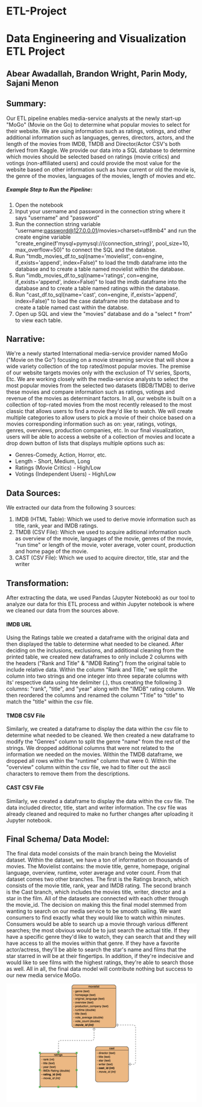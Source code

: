 # ETL-Project

# Data Engineering and Visualization ETL Project
## Abear Awadallah, Brandon Wright, Parin Mody, Sajani Menon

## Summary:
Our ETL pipeline enables media-service analysts at the newly start-up "MoGo" (Movie on the Go) to determine what popular movies to select for their website. We are using information such as ratings, votings, and other additional information such as languages, genres, directors, actors, and the length of the movies from IMDB, TMDB and Director/Actor CSV's both derived from Kaggle. We provide our data into a SQL database to determine which movies should be selected based on ratings (movie critics) and votings (non-affiliated users) and could provide the most value for the website based on other information such as how current or old the movie is, the genre of the movies, languages of the movies, length of movies and etc.

##### Example Step to Run the Pipeline:
  1. Open the notebook
  2. Input your username and password in the connection string where it says "username" and "password"
  3. Run the connection string variable "username:password@127.0.0.01/movies>charset=utf8mb4" and run the create engine variable "create_engine(f'mysql+pymysql://{connection_string}', pool_size=10, max_overflow=50)" to connect the SQL and the databse. 
  4. Run "tmdb_movies_df.to_sql(name='movielist', con=engine, if_exists='append', index=False)" to load the tmdb dataframe into the database and to create a table named movielist within the database.
  5. Run "imdb_movies_df.to_sql(name='ratings', con=engine, if_exists='append', index=False)" to load the imdb dataframe into the database and to create a table named ratings within the database.
  6. Run "cast_df.to_sql(name='cast', con=engine, if_exists='append', index=False)" to load the case dataframe into the database and to create a table named cast within the databse. 
  7. Open up SQL and view the "movies" database and do a "select * from" to view each table.
  
## Narrative:
We're a newly started International media-service provider named MoGo ("Movie on the Go") focusing on a movie streaming service that will show a wide variety collection of the top rated/most popular movies. The premise of our website targets movies only with the exclusion of TV series, Sports, Etc. We are working closely with the media-service analysts to select the most popular movies from the selected two datasets (IBDB/TMDB) to derive these movies and compare information such as ratings, votings and revenue of the movies as determinant factors. In all, our website is built on a collection of top-rated movies from the most recently released to the most classic that allows users to find a movie they'd like to watch. We will create multiple categories to allow users to pick a movie of their choice based on a movies corresponding information such as on: year, ratings, votings, genres, overviews, production companies, etc. In our final visualization, users will be able to access a website of a collection of movies and locate a drop down button of lists that displays multiple options such as:
  - Genres-Comedy, Action, Horror, etc.
  - Length - Short, Medium, Long
  - Ratings (Movie Critics) - High/Low
  - Votings (Independent Users) - High/Low
  
## Data Sources:
We extracted our data from the following 3 sources:
  1. IMDB (HTML Table): Which we used to derive movie information such as title, rank, year and IMDB ratings.
  2. TMDB (CSV File): Which we used to acquire aditional information such as overview of the movie, languages of the movie, genres of the movie, "run time" or length of the movie, voter average, voter count, production and home page of the movie.
  3. CAST (CSV File): Which we used to acquire director, title, star and the writer
  
 ## Transformation:
 After extracting the data, we used Pandas (Jupyter Notebook) as our tool to analyze our data for this ETL process and within Jupyter notebook is where we cleaned our data from the sources above.
 
 #### IMDB URL
 Using the Ratings table we created a dataframe with the original data and then displayed the table to determine what needed to be cleaned. After deciding on the inclusions, exclusions, and additional cleaning from the printed table, we created new dataframes to only include 2 columns with the headers ("Rank and Title" & "IMDB Rating") from the original table to include relative data. Within the column "Rank and Title," we split the column into two strings and one integer into three separate columns with its' respective data using hte delimiter (.), thus creating the following 3 columns: "rank", "title", and "year" along with the "IMDB" rating column. We then reordered the columns and renamed the column "Title" to "title" to match the "title" within the csv file.
 
#### TMDB CSV File
Similarly, we created a dataframe to display the data within the csv file to determine what needed to be cleaned. We then created a new dataframe to modify the "Genres" column to split the genre "name" from the rest of the strings. We dropped additional columns that were not related to the information we needed on the movies. Within the TMDB dataframe, we dropped all rows within the "runtime" column that were 0. Within the "overview" column within the csv file, we had to filter out the ascii characters to remove them from the descriptions.

#### CAST CSV File
Similarly, we created a dataframe to display the data within the csv file. The data included director, title, start and writer information. The csv file was already cleaned and required to make no further changes after uploading it Jupyter notebook.

## Final Schema/ Data Model:
The final data model consists of the main branch being the Movielist dataset. Within the dataset, we have a ton of information on thousands of movies. The Movielist contains: the movie title, genre, homepage, original language, overview, runtime, voter average and voter count. From that dataset comes two other branches. The first is the Ratings branch, which consists of the movie title, rank, year and IMDB rating. The second branch is the Cast branch, which includes the movies title, writer, director and a star in the film. All of the datasets are connected with each other through the movie_id. The decision on making this the final model stemmed from wanting to search on our media service to be smooth sailing. We want consumers to find exactly what they would like to watch within minutes. Consumers would be able to search up a movie through various different searches; the most obvious would be to just search the actual title. If they have a specific genre they'd like to watch, they can search that and they will have access to all the movies within that genre. If they have a favorite actor/actress, they'll be able to search the star's name and films that the star starred in will be at their fingertips. In addition, if they're indecisive and would like to see films with the highest ratings, they're able to search those as well. All in all, the final data model will contribute nothing but success to our new media service MoGo.


![MoGo Relationship Entity Diagram](https://github.com/parin225/ETL-Project/blob/master/MOGO%20Entity%20Relationship%20Diagram.png)
